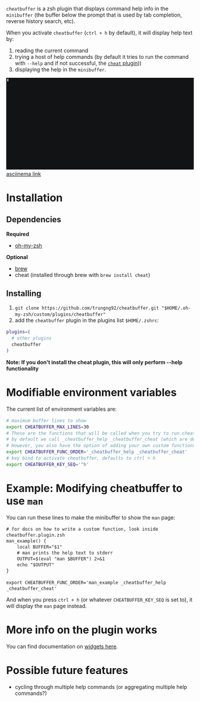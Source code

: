 `cheatbuffer` is a zsh plugin that displays command help info in the `minibuffer` (the buffer below the prompt that is used by tab completion, reverse history search, etc).

When you activate `cheatbuffer` (`ctrl + h` by default), it will display help text by:

1. reading the current command
1. trying a host of help commands (by default it tries to run the command with `--help` and if not successful, the [`cheat` plugin](https://github.com/chrisallenlane/cheat)))
1. displaying the help in the `minibuffer`.

![cheatbuffer demo](cheatbuffer-demo.gif)
[asciinema link](https://asciinema.org/a/qNF7bKdwHtoFmhiu3X6OYbR37)

# Installation

## Dependencies

**Required**
- [oh-my-zsh](http://ohmyz.sh/)

**Optional**
- [brew](https://brew.sh/)
- cheat (installed through brew with `brew install cheat`)

## Installing

1. `git clone https://github.com/trungng92/cheatbuffer.git "$HOME/.oh-my-zsh/custom/plugins/cheatbuffer"`
1. add the `cheatbuffer` plugin in the plugins list `$HOME/.zshrc`:

```bash
plugins=(
  # other plugins
  cheatbuffer
)
```

**Note: If you don't install the cheat plugin, this will only perform --help functionality**

# Modifiable environment variables

The current list of environment variables are:

```bash
# maximum buffer lines to show
export CHEATBUFFER_MAX_LINES=30
# These are the functions that will be called when you try to run cheatbuffer
# by default we call _cheatbuffer_help _cheatbuffer_cheat (which are defined in the cheatbuffer plugin).
# However, you also have the option of adding your own custom functions
export CHEATBUFFER_FUNC_ORDER='_cheatbuffer_help _cheatbuffer_cheat'
# key bind to activate cheatbuffer, defaults to ctrl + h
export CHEATBUFFER_KEY_SEQ='^h'
```

# Example: Modifying cheatbuffer to use `man`

You can run these lines to make the minibuffer to show the `man` page:

```
# for docs on how to write a custom function, look inside cheatbuffer.plugin.zsh
man_example() {
    local BUFFER="$1"
    # man prints the help text to stderr
    OUTPUT=$(eval "man $BUFFER") 2>&1
    echo "$OUTPUT"
}

export CHEATBUFFER_FUNC_ORDER='man_example _cheatbuffer_help _cheatbuffer_cheat'
```

And when you press `ctrl + h` (or whatever `CHEATBUFFER_KEY_SEQ` is set to), it will display the `man` page instead.

# More info on the plugin works

You can find documentation on [widgets here](http://zsh.sourceforge.net/Doc/Release/Zsh-Line-Editor.html#Zle-Widgets).

# Possible future features

- cycling through multiple help commands (or aggregating multiple help commands?)
